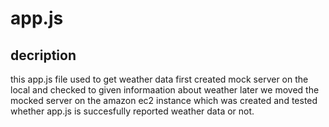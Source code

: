 # app.js

## decription 
this app.js file used to get weather data first created mock server on the local and checked to given informaation about weather later we moved the mocked server on the amazon ec2 instance which was created and tested whether app.js is succesfully reported weather data or not.
